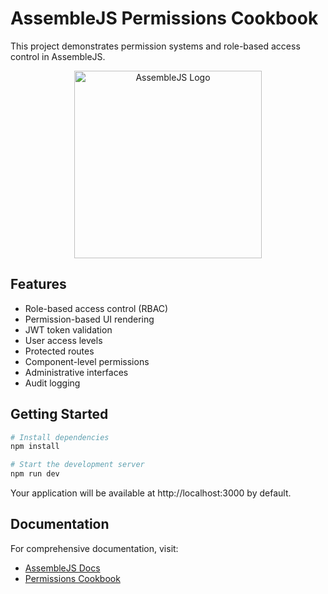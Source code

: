 # AssembleJS Permissions Cookbook

This project demonstrates permission systems and role-based access control in AssembleJS.

<p align="center">
  <img
    src="https://assemblejs.com/logo.png"
    alt="AssembleJS Logo"
    width="300"
  />
</p>

## Features

- Role-based access control (RBAC)
- Permission-based UI rendering
- JWT token validation
- User access levels
- Protected routes
- Component-level permissions
- Administrative interfaces
- Audit logging

## Getting Started

```bash
# Install dependencies
npm install

# Start the development server
npm run dev
```

Your application will be available at http://localhost:3000 by default.

## Documentation

For comprehensive documentation, visit:
- [AssembleJS Docs](https://assemblejs.com/docs)
- [Permissions Cookbook](https://assemblejs.com/docs/cookbook/permissions)